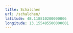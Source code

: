 ```yaml
---
title: Schalchen
url: /schalchen/
latitude: 48.118810200000006
longitude: 13.155485500000001
---
```

